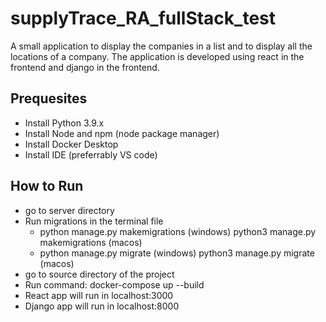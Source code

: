 # supplyTrace_RA_fullStack_test
A small application to display the companies in a list and to display all the locations of a company.
The application is developed using react in the frontend and django in the frontend.

## Prequesites
- Install Python 3.9.x
- Install Node and npm (node package manager)
- Install Docker Desktop
- Install IDE (preferrably VS code)

## How to Run
- go to server directory
- Run migrations in the terminal file
  -  python manage.py makemigrations (windows) python3 manage.py makemigrations (macos)
  -  python manage.py migrate (windows) python3 manage.py migrate (macos)
- go to source directory of the project
- Run command: docker-compose up --build
- React app will run in localhost:3000
- Django app will run in localhost:8000
